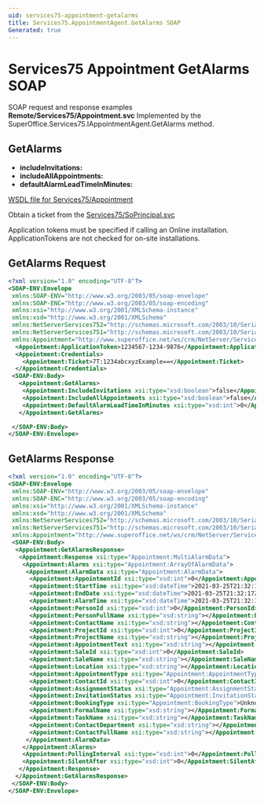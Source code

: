 ```yaml
---
uid: services75-appointment-getalarms
title: Services75.AppointmentAgent.GetAlarms SOAP
Generated: true
---
```


# Services75 Appointment GetAlarms SOAP

SOAP request and response examples **Remote/Services75/Appointment.svc**
Implemented by the <see cref="M:SuperOffice.Services75.IAppointmentAgent.GetAlarms">SuperOffice.Services75.IAppointmentAgent.GetAlarms</see> method.

## GetAlarms



* **includeInvitations:** 
* **includeAllAppointments:** 
* **defaultAlarmLeadTimeInMinutes:** 



[WSDL file for Services75/Appointment](../Services75-Appointment.md)

Obtain a ticket from the [Services75/SoPrincipal.svc](../SoPrincipal/SoPrincipal.md)

Application tokens must be specified if calling an Online installation. ApplicationTokens are not checked for on-site installations.

## GetAlarms Request

```xml
<?xml version="1.0" encoding="UTF-8"?>
<SOAP-ENV:Envelope
 xmlns:SOAP-ENV="http://www.w3.org/2003/05/soap-envelope"
 xmlns:SOAP-ENC="http://www.w3.org/2003/05/soap-encoding"
 xmlns:xsi="http://www.w3.org/2001/XMLSchema-instance"
 xmlns:xsd="http://www.w3.org/2001/XMLSchema"
 xmlns:NetServerServices752="http://schemas.microsoft.com/2003/10/Serialization/Arrays"
 xmlns:NetServerServices751="http://schemas.microsoft.com/2003/10/Serialization/"
 xmlns:Appointment="http://www.superoffice.net/ws/crm/NetServer/Services75">
  <Appointment:ApplicationToken>1234567-1234-9876</Appointment:ApplicationToken>
  <Appointment:Credentials>
    <Appointment:Ticket>7T:1234abcxyzExample==</Appointment:Ticket>
  </Appointment:Credentials>
 <SOAP-ENV:Body>
   <Appointment:GetAlarms>
    <Appointment:IncludeInvitations xsi:type="xsd:boolean">false</Appointment:IncludeInvitations>
    <Appointment:IncludeAllAppointments xsi:type="xsd:boolean">false</Appointment:IncludeAllAppointments>
    <Appointment:DefaultAlarmLeadTimeInMinutes xsi:type="xsd:int">0</Appointment:DefaultAlarmLeadTimeInMinutes>
   </Appointment:GetAlarms>

 </SOAP-ENV:Body>
</SOAP-ENV:Envelope>

```


## GetAlarms Response

```xml
<?xml version="1.0" encoding="UTF-8"?>
<SOAP-ENV:Envelope
 xmlns:SOAP-ENV="http://www.w3.org/2003/05/soap-envelope"
 xmlns:SOAP-ENC="http://www.w3.org/2003/05/soap-encoding"
 xmlns:xsi="http://www.w3.org/2001/XMLSchema-instance"
 xmlns:xsd="http://www.w3.org/2001/XMLSchema"
 xmlns:NetServerServices752="http://schemas.microsoft.com/2003/10/Serialization/Arrays"
 xmlns:NetServerServices751="http://schemas.microsoft.com/2003/10/Serialization/"
 xmlns:Appointment="http://www.superoffice.net/ws/crm/NetServer/Services75">
 <SOAP-ENV:Body>
  <Appointment:GetAlarmsResponse>
   <Appointment:Response xsi:type="Appointment:MultiAlarmData">
    <Appointment:Alarms xsi:type="Appointment:ArrayOfAlarmData">
     <Appointment:AlarmData xsi:type="Appointment:AlarmData">
      <Appointment:AppointmentId xsi:type="xsd:int">0</Appointment:AppointmentId>
      <Appointment:StartTime xsi:type="xsd:dateTime">2021-03-25T21:32:17Z</Appointment:StartTime>
      <Appointment:EndDate xsi:type="xsd:dateTime">2021-03-25T21:32:17Z</Appointment:EndDate>
      <Appointment:AlarmTime xsi:type="xsd:dateTime">2021-03-25T21:32:17Z</Appointment:AlarmTime>
      <Appointment:PersonId xsi:type="xsd:int">0</Appointment:PersonId>
      <Appointment:PersonFullName xsi:type="xsd:string"></Appointment:PersonFullName>
      <Appointment:ContactName xsi:type="xsd:string"></Appointment:ContactName>
      <Appointment:ProjectId xsi:type="xsd:int">0</Appointment:ProjectId>
      <Appointment:ProjectName xsi:type="xsd:string"></Appointment:ProjectName>
      <Appointment:AppointmentText xsi:type="xsd:string"></Appointment:AppointmentText>
      <Appointment:SaleId xsi:type="xsd:int">0</Appointment:SaleId>
      <Appointment:SaleName xsi:type="xsd:string"></Appointment:SaleName>
      <Appointment:Location xsi:type="xsd:string"></Appointment:Location>
      <Appointment:AppointmentType xsi:type="Appointment:AppointmentType">Unknown</Appointment:AppointmentType>
      <Appointment:ContactId xsi:type="xsd:int">0</Appointment:ContactId>
      <Appointment:AssignmentStatus xsi:type="Appointment:AssignmentStatus">Unknown</Appointment:AssignmentStatus>
      <Appointment:InvitationStatus xsi:type="Appointment:InvitationStatus">Unknown</Appointment:InvitationStatus>
      <Appointment:BookingType xsi:type="Appointment:BookingType">Unknown</Appointment:BookingType>
      <Appointment:FormalName xsi:type="xsd:string"></Appointment:FormalName>
      <Appointment:TaskName xsi:type="xsd:string"></Appointment:TaskName>
      <Appointment:ContactDepartment xsi:type="xsd:string"></Appointment:ContactDepartment>
      <Appointment:ContactFullName xsi:type="xsd:string"></Appointment:ContactFullName>
     </Appointment:AlarmData>
    </Appointment:Alarms>
    <Appointment:PollingInterval xsi:type="xsd:int">0</Appointment:PollingInterval>
    <Appointment:SilentAfter xsi:type="xsd:int">0</Appointment:SilentAfter>
   </Appointment:Response>
  </Appointment:GetAlarmsResponse>
 </SOAP-ENV:Body>
</SOAP-ENV:Envelope>

```

